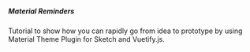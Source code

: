 <h5>Material Reminders</h5>
<p><a src="https://medium.com/p/366ef25ce9b3/edit">Tutorial</a> to show how you can rapidly go from idea to prototype by using Material Theme Plugin for Sketch and Vuetify.js.</p>
